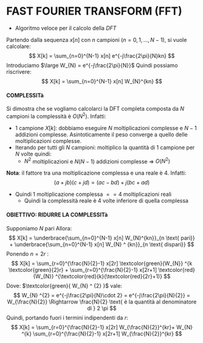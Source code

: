 # FAST FOURIER TRANSFORM (FFT)
- Algoritmo veloce per il calcolo della $DFT$

Partendo dalla sequenza $x[n]$ con $n$ campioni $(n = 0,1,\dots,N-1)$, si vuole calcolare:
$$
X[k] = \sum_{n=0}^{N-1} x[n] e^{-j\frac{2\pi}{N}kn} 
$$
Introduciamo $\large W_{N} = e^{-j\frac{2\pi}{N}}$
Quindi possiamo riscrivere:
$$
X[k] = \sum_{n=0}^{N-1} x[n] W_{N}^{kn}
$$

#### COMPLESSITà
Si dimostra che se vogliamo calcolarci la DFT completa composta da $N$ campioni la complessità è $O(N^{2})$. Infatti:
- $1$ campione $X[k]$: dobbiamo eseguire $N$ moltiplicazioni complesse e $N-1$ addizioni complesse. Asintoticamente il peso converge a quello delle moltiplicazioni complesse.
- Iterando per tutti gli $N$ campioni: moltiplico la quantità di $1$ campione per $N$ volte quindi:
	- $N^{2}$ moltiplicazioni e $N(N-1)$ addizioni complesse $\Rightarrow$ $O(N^{2})$

**Nota**: il fattore tra una moltiplicazione complessa e una reale è 4. Infatti:
$$
(a+jb)(c+jd) = (ac - bd) + j (bc + ad)
$$
- Quindi $1 \text{ moltiplicazione complessa } == 4 \text{ moltiplicazioni reali}$
	- Quindi la complessità reale è 4 volte inferiore di quella complessa

#### OBIETTIVO: RIDURRE LA COMPLESSITà
Supponiamo $N$ pari
Allora: 
$$
X[k] = \underbrace{\sum_{n=0}^{N-1} x[n] W_{N}^{kn}}_{n \text{ pari}} + \underbrace{\sum_{n=0}^{N-1} x[n]  W_{N} ^ {kn}}_{n \text{ dispari}} 
$$
Ponendo $n=2r$ :
$$
X[k] = \sum_{r=0}^{\frac{N}{2}-1} x[2r]  \textcolor{green}{W_{N}} ^{k \textcolor{green}{2}r} + \sum_{r=0}^{\frac{N}{2}-1} x[2r+1]  \textcolor{red}{W_{N}} ^{\textcolor{red}{k}(\textcolor{red}{2r}+1)} 
$$
Dove: $\textcolor{green}{ W_{N} ^ {2} }$ vale:
$$
 W_{N} ^{2} = e^{-j\frac{2\pi}{N}\cdot 2} = e^{-j\frac{2\pi}{N}{2}} =  W_{\frac{N}{2}} \Rightarrow \frac{N}{2} \text{ è la quantità al denominatore di } 2 \pi 
$$
Quindi, portando fuori i termini indipendenti da $r$:
$$
X[k] = \sum_{r=0}^{\frac{N}{2}-1} x[2r]  W_{\frac{N}{2}}^{kr}+  W_{N} ^{k} \sum_{r=0}^{\frac{N}{2}-1} x[2r+1]  W_{\frac{N}{2}}^{kr}      
$$
